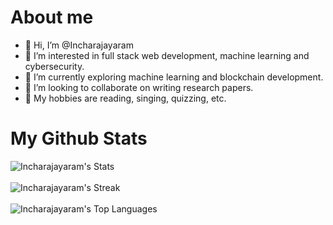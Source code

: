 # About me 
- 👋 Hi, I’m @Incharajayaram
- 👀 I’m interested in full stack web development, machine learning and cybersecurity.
- 🌱 I’m currently exploring machine learning and blockchain development.
- 💞️ I’m looking to collaborate on writing research papers.
- 🌟 My hobbies are reading, singing, quizzing, etc.

# My Github Stats

![Incharajayaram's Stats](https://github-readme-stats.vercel.app/api?username=Incharajayaram&theme=outrun&show_icons=true&hide_border=false&count_private=true)
<br></br>
![Incharajayaram's Streak](https://github-readme-streak-stats.herokuapp.com/?user=Incharajayaram&theme=outrun&hide_border=false)
<br></br>
![Incharajayaram's Top Languages](https://github-readme-stats.vercel.app/api/top-langs/?username=Incharajayaram&theme=outrun&show_icons=true&hide_border=false&layout=compact)
<br></br>

